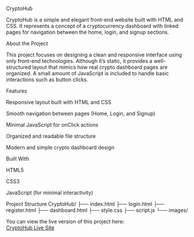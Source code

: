 CryptoHub

CryptoHub is a simple and elegant front-end website built with HTML and CSS.
It represents a concept of a cryptocurrency dashboard with linked pages for navigation between the home, login, and signup sections.

About the Project

This project focuses on designing a clean and responsive interface using only front-end technologies.
Although it’s static, it provides a well-structured layout that mimics how real crypto dashboard pages are organized.
A small amount of JavaScript is included to handle basic interactions such as button clicks.

Features

Responsive layout built with HTML and CSS

Smooth navigation between pages (Home, Login, and Signup)

Minimal JavaScript for onClick actions

Organized and readable file structure

Modern and simple crypto dashboard design

Built With

HTML5

CSS3

JavaScript (for minimal interactivity)

Project Structure
CryptoHub/
├── index.html
├── login.html
├── register.html
├── dashboard.html
├── style.css
├── script.js
└── images/

You can view the live version of this project here:  
[CryptoHub Live Site](https://patrick-gif955.github.io/crypto-hub/)
